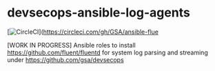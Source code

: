 # devsecops-ansible-log-agents
[![CircleCI](https://circleci.com/gh/GSA/ansible-fluentd.svg?style=svg)](https://circleci.com/gh/GSA/ansible-flue

[WORK IN PROGRESS] Ansible roles to install https://github.com/fluent/fluentd for system log parsing and streaming under https://github.com/gsa/devsecops
